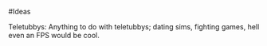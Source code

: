 #Ideas

Teletubbys: Anything to do with teletubbys; dating sims, fighting games, hell even an FPS would be
cool.
